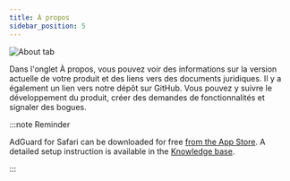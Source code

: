 ```yaml
---
title: À propos
sidebar_position: 5
---
```


![About tab](https://cdn.adtidy.org/public/Adguard/Blog/AG_for_Safari_in-depth_review/About.png)

Dans l'onglet À propos, vous pouvez voir des informations sur la version actuelle de votre produit et des liens vers des documents juridiques. Il y a également un lien vers notre dépôt sur GitHub. Vous pouvez y suivre le développement du produit, créer des demandes de fonctionnalités et signaler des bogues.

:::note Reminder

AdGuard for Safari can be downloaded for free [from the App Store](https://apps.apple.com/app/adguard-for-safari/id1440147259). A detailed setup instruction is available in the [Knowledge base](/adguard-for-safari/installation/).

:::
